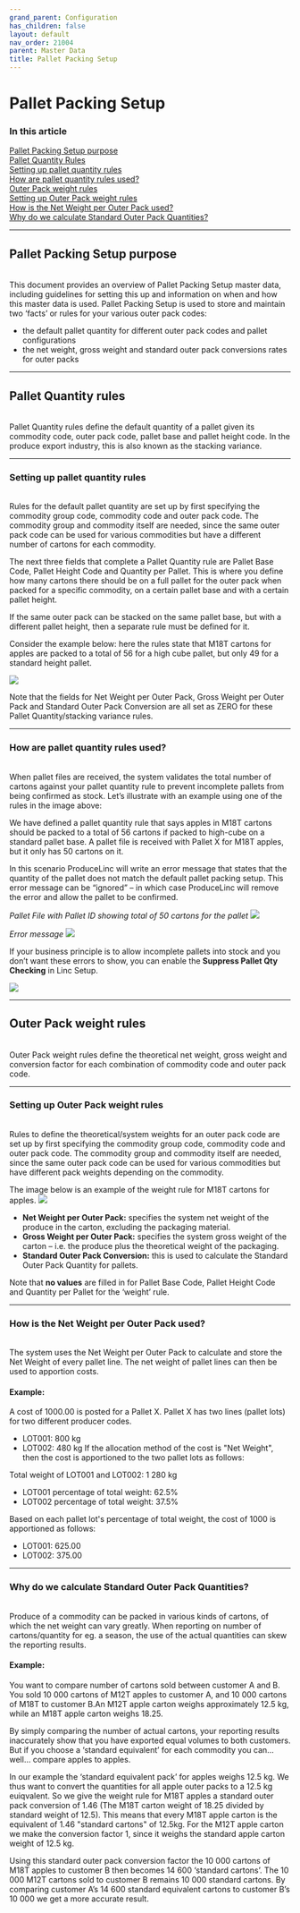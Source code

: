 ```yaml
---
grand_parent: Configuration
has_children: false
layout: default
nav_order: 21004
parent: Master Data
title: Pallet Packing Setup
---
```


# Pallet Packing Setup


### In this article

[Pallet Packing Setup purpose](#pallet-packing-setup-purpose)  
[Pallet Quantity Rules](#pallet-quantity-rules)  
[Setting up pallet quantity rules](#setting-up-pallet-quantity-rules)  
[How are pallet quantity rules used?](#how-are-pallet-quantity-rules-used)    
[Outer Pack weight rules](#outer-pack-weight-rules)  
[Setting up Outer Pack weight rules](#setting-up-outer-pack-weight-rules)  
[How is the Net Weight per Outer Pack used?](#how-is-the-net-weight-per-outer-pack-used)  
[Why do we calculate Standard Outer Pack Quantities?](#why-do-we-calculate-standard-outer-pack-quantities)  


---
## Pallet Packing Setup purpose
<br/>
This document provides an overview of Pallet Packing Setup master data, including guidelines for setting this up and information on when and how this master data is used.
Pallet Packing Setup is used to store and maintain two ‘facts’ or rules for your various outer pack codes:

- the default pallet quantity for different outer pack codes and pallet configurations
- the net weight, gross weight and standard outer pack conversions rates for outer packs

---
## Pallet Quantity rules
<br/>
Pallet Quantity rules define the default quantity of a pallet given its commodity code, outer pack code, pallet base and pallet height code. In the produce export industry, this is also known as the stacking variance.

---
### Setting up pallet quantity rules
<br/>
Rules for the default pallet quantity are set up by first specifying the commodity group code, commodity code and outer pack code. The commodity group and commodity itself are needed, since the same outer pack code can be used for various commodities but have a different number of cartons for each commodity.  

The next three fields that complete a Pallet Quantity rule are Pallet Base Code, Pallet Height Code and Quantity per Pallet. This is where you define how many cartons there should be on a full pallet for the outer pack when packed for a specific commodity, on a certain pallet base and with a certain pallet height.  

If the same outer pack can be stacked on the same pallet base, but with a different pallet height, then a separate rule must be defined for it.  

Consider the example below: here the rules state that M18T cartons for apples are packed to a total of 56 for a high cube pallet, but only 49 for a standard height pallet.

![](/media/Configuration_MasterData_PalletPackingSetup%20-%201.%20StackingVariance_example.jpeg)

Note that the fields for Net Weight per Outer Pack, Gross Weight per Outer Pack and Standard Outer Pack Conversion are all set as ZERO for these Pallet Quantity/stacking variance rules.  

---
### How are pallet quantity rules used?
<br/>
When pallet files are received, the system validates the total number of cartons against your pallet quantity rule to prevent incomplete pallets from being confirmed as stock.
Let’s illustrate with an example using one of the rules in the image above:  

We have defined a pallet quantity rule that says apples in M18T cartons should be packed to a total of 56 cartons if packed to high-cube on a standard pallet base.
A pallet file is received with Pallet X for M18T apples, but it only has 50 cartons on it.  

In this scenario ProduceLinc will write an error message that states that the quantity of the pallet does not match the default pallet packing setup. This error message can be “ignored” – in which case ProduceLinc will remove the error and allow the pallet to be confirmed.

_Pallet File with Pallet ID showing total of 50 cartons for the pallet_
![](/media/Configuration_MasterData_PalletPackingSetup%20-%202.%20StackingVariance_ImportBufferExample.jpeg)

_Error message_
![](/media/Configuration_MasterData_PalletPackingSetup%20-%203.%20StackingVariance_ImportBufferIgnorableError.jpeg)

If your business principle is to allow incomplete pallets into stock and you don’t want these errors to show, you can enable the **Suppress Pallet Qty Checking** in Linc Setup.

![](/media/Configuration_MasterData_PalletPackingSetup%20-%204.%20LincSetup_SuppressPalletQuantitySetup.jpeg)

---
## Outer Pack weight rules
<br/>
Outer Pack weight rules define the theoretical net weight, gross weight and conversion factor for each combination of commodity code and outer pack code.

---
### Setting up Outer Pack weight rules
<br/>
Rules to define the theoretical/system weights for an outer pack code are set up by first specifying the commodity group code, commodity code and outer pack code. The commodity group and commodity itself are needed, since the same outer pack code can be used for various commodities but have different pack weights depending on the commodity.  

The image below is an example of the weight rule for M18T cartons for apples. 
![](/media/Configuration_MasterData_PalletPackingSetup%20-%205.%20OuterPackWeightRule_example.jpeg)

- **Net Weight per Outer Pack:** specifies the system net weight of the produce in the carton, excluding the packaging material.  
- **Gross Weight per Outer Pack:** specifies the system gross weight of the carton – i.e. the produce plus the theoretical weight of the packaging.  
- **Standard Outer Pack Conversion:** this is used to calculate the Standard Outer Pack Quantity for pallets.  

Note that **no values** are filled in for Pallet Base Code, Pallet Height Code and Quantity per Pallet for the ‘weight’ rule.

---
### How is the Net Weight per Outer Pack used?
<br/>
The system uses the Net Weight per Outer Pack to calculate and store the Net Weight of every pallet line. The net weight of pallet lines can then be used to apportion costs.

#### Example:  

A cost of 1000.00 is posted for a Pallet X. Pallet X has two lines (pallet lots) for two different producer codes.
- LOT001: 800 kg
- LOT002: 480 kg
If the allocation method of the cost is "Net Weight", then the cost is apportioned to the two pallet lots as follows:

Total weight of LOT001 and LOT002: 1 280 kg

- LOT001 percentage of total weight: 62.5%
- LOT002 percentage of total weight: 37.5%

Based on each pallet lot's percentage of total weight, the cost of 1000 is apportioned as follows:

- LOT001: 625.00
- LOT002: 375.00

---
### Why do we calculate Standard Outer Pack Quantities?
<br/>
Produce of a commodity can be packed in various kinds of cartons, of which the net weight can vary greatly. When reporting on number of cartons/quantity for eg. a season, the use of the actual quantities can skew the reporting results.  

#### Example:  

You want to compare number of cartons sold between customer A and B. 
You sold 10 000 cartons of M12T apples to customer A, and 10 000 cartons of M18T to customer B.An M12T apple carton weighs approximately 12.5 kg, while an M18T apple carton weighs 18.25.  

By simply comparing the number of actual cartons, your reporting results inaccurately show that you have exported equal volumes to both customers.
But if you choose a ‘standard equivalent’ for each commodity you can… well… compare apples to apples.

In our example the ‘standard equivalent pack’ for apples weighs 12.5 kg. We thus want to convert the quantities for all apple outer packs to a 12.5 kg euiqvalent. 
So we give the weight rule for M18T apples a standard outer pack conversion of 1.46 (The M18T carton weight of 18.25 divided by standard weight of 12.5).
This means that every M18T apple carton is the equivalent of 1.46 "standard cartons" of 12.5kg.
For the M12T apple carton we make the conversion factor 1, since it weighs the standard apple carton weight of 12.5 kg.

Using this standard outer pack conversion factor the 10 000 cartons of M18T apples to customer B then becomes 14 600 ‘standard cartons’.
The 10 000 M12T cartons sold to customer B remains 10 000 standard cartons.
By comparing customer A’s 14 600 standard equivalent cartons to customer B’s 10 000 we get a more accurate result.